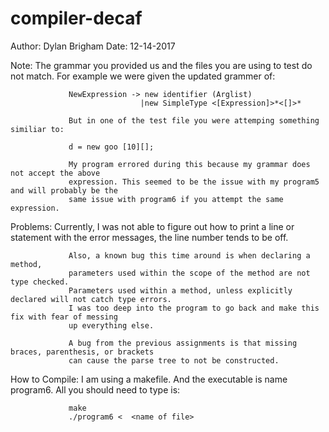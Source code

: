 # compiler-decaf

Author: Dylan Brigham
Date: 12-14-2017

Note:            The grammar you provided us and the files you are using to test do not
                 match. For example we were given the updated grammer of:
                 
                 NewExpression -> new identifier (Arglist)
                                 |new SimpleType <[Expression]>*<[]>*

                 But in one of the test file you were attemping something similiar to:
                 
                 d = new goo [10][];

                 My program errored during this because my grammar does not accept the above
                 expression. This seemed to be the issue with my program5 and will probably be the
                 same issue with program6 if you attempt the same expression.


Problems:        Currently, I was not able to figure out how to print a line or statement
                 with the error messages, the line number tends to be off. 

                 Also, a known bug this time around is when declaring a method, 
                 parameters used within the scope of the method are not type checked. 
                 Parameters used within a method, unless explicitly declared will not catch type errors.
                 I was too deep into the program to go back and make this fix with fear of messing
                 up everything else.
 
                 A bug from the previous assignments is that missing braces, parenthesis, or brackets
                 can cause the parse tree to not be constructed.


How to Compile:  I am using a makefile. And the executable is name program6. All you should 
                 need to type is:

                 make
                 ./program6 <  <name of file>

